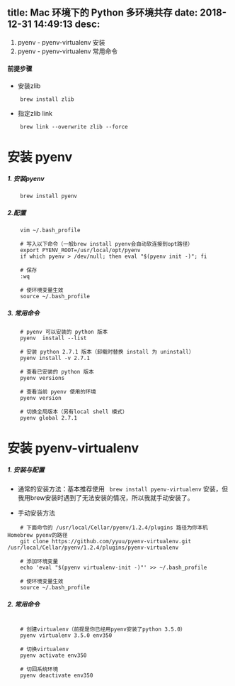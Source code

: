 title: Mac 环境下的 Python 多环境共存
date: 2018-12-31 14:49:13
desc:
---

1. pyenv - pyenv-virtualenv 安装
2. pyenv - pyenv-virtualenv 常用命令

<!--more-->

#### 前提步骤

* 安装zlib

```
    brew install zlib
```
* 指定zlib link

```
    brew link --overwrite zlib --force
```



# 安装 pyenv
##### 1. 安装pyenv
```
    brew install pyenv
```
##### 2.配置
```
    vim ~/.bash_profile

    # 写入以下命令（一般brew install pyenv会自动软连接到opt路径）
    export PYENV_ROOT=/usr/local/opt/pyenv
    if which pyenv > /dev/null; then eval "$(pyenv init -)"; fi

    # 保存
    :wq

    # 使环境变量生效
    source ~/.bash_profile
```
##### 3. 常用命令
```
    # pyenv 可以安装的 python 版本
    pyenv  install --list

    # 安装 python 2.7.1 版本（卸载时替换 install 为 uninstall）
    pyenv install -v 2.7.1

    # 查看已安装的 python 版本
    pyenv versions

    # 查看当前 pyenv 使用的环境
    pyenv version

    # 切换全局版本（另有local shell 模式）
    pyenv global 2.7.1
```

# 安装 pyenv-virtualenv
##### 1. 安装与配置
* 通常的安装方法：基本推荐使用 ` brew install pyenv-virtualenv` 安装，但我用brew安装时遇到了无法安装的情况，所以我就手动安装了。

* 手动安装方法

```
    # 下面命令的 /usr/local/Cellar/pyenv/1.2.4/plugins 路径为你本机Homebrew pyenv的路径
    git clone https://github.com/yyuu/pyenv-virtualenv.git /usr/local/Cellar/pyenv/1.2.4/plugins/pyenv-virtualenv

    # 添加环境变量
    echo 'eval "$(pyenv virtualenv-init -)"' >> ~/.bash_profile

    # 使环境变量生效
    source ~/.bash_profile
```

##### 2. 常用命令
```

    # 创建virtualenv（前提是你已经用pyenv安装了python 3.5.0）
    pyenv virtualenv 3.5.0 env350

    # 切换virtualenv
    pyenv activate env350

    # 切回系统环境
    pyenv deactivate env350
```
